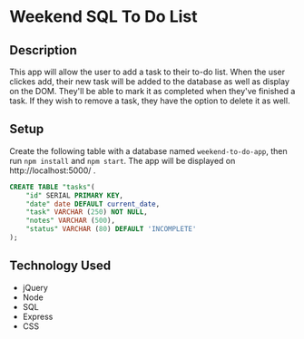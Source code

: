 # Weekend SQL To Do List

## Description

This app will allow the user to add a task to their to-do list. When the user clickes add, their new task will be added to the database as well as display on the DOM. They'll be able to mark it as completed when they've finished a task. If they wish to remove a task, they have the option to delete it as well.

## Setup

Create the following table with a database named `weekend-to-do-app`, then run `npm install` and `npm start`. The app will be displayed on http://localhost:5000/ .

```SQL
CREATE TABLE "tasks"(
	"id" SERIAL PRIMARY KEY,
	"date" date DEFAULT current_date,
	"task" VARCHAR (250) NOT NULL,
	"notes" VARCHAR (500),
    "status" VARCHAR (80) DEFAULT 'INCOMPLETE'
);
```

## Technology Used

- jQuery
- Node
- SQL
- Express
- CSS
